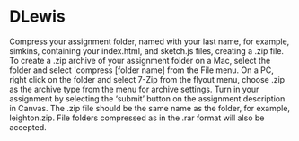 # DLewis
Compress your assignment folder, named with your last name, for example, simkins, containing your index.html, and sketch.js files, creating a .zip file. To create a .zip archive of your assignment folder on a Mac, select the folder and select 'compress [folder name] from the File menu. On a PC, right click on the folder and select 7-Zip from the flyout menu, choose .zip as the archive type from the menu for archive settings. Turn in your assignment by selecting the ‘submit’ button on the assignment description in Canvas. The .zip file should be the same name as the folder, for example, leighton.zip. File folders compressed as in the .rar format will also be accepted.
